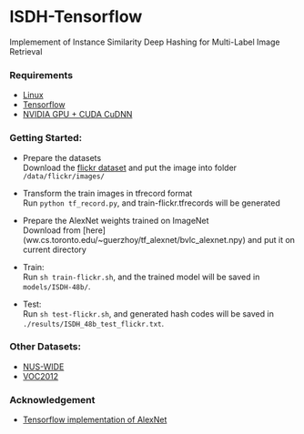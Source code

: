 # ISDH-Tensorflow
Implemement of Instance Similarity Deep Hashing for Multi-Label Image Retrieval

### Requirements
- [Linux](https://www.ubuntu.com/download)
- [Tensorflow](https://www.tensorflow.org/)
- [NVIDIA GPU + CUDA CuDNN](https://developer.nvidia.com/cudnn)

### Getting Started:
- Prepare the datasets  
Download the [flickr dataset](http://press.liacs.nl/mirflickr/) and put the image into folder  `/data/flickr/images/`
  
- Transform the train images in tfrecord format  
Run `python tf_record.py`, and train-flickr.tfrecords will be generated
         
- Prepare the AlexNet weights trained on ImageNet  
Download from [here] (ww.cs.toronto.edu/~guerzhoy/tf_alexnet/bvlc_alexnet.npy) and put it on current directory
   
- Train:  
Run `sh train-flickr.sh`, and the trained model will be saved in `models/ISDH-48b/`.

- Test:  
Run `sh test-flickr.sh`, and generated hash codes will be saved in `./results/ISDH_48b_test_flickr.txt`.


### Other Datasets:
- [NUS-WIDE](http://lms.comp.nus.edu.sg/research/NUS-WIDE.htm)
- [VOC2012](http://cvlab.postech.ac.kr/~mooyeol/pascal_voc_2012/)

### Acknowledgement
- [Tensorflow implementation of AlexNet](https://kratzert.github.io/2017/02/24/finetuning-alexnet-with-tensorflow.html)    
    
